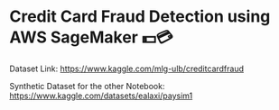 # Credit Card Fraud Detection using AWS SageMaker 💵💳

Dataset Link: https://www.kaggle.com/mlg-ulb/creditcardfraud

Synthetic Dataset for the other Notebook: https://www.kaggle.com/datasets/ealaxi/paysim1